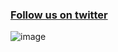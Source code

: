 ### [Follow us on twitter][]

  [Follow us on twitter]: http://twitter.com/gravityonmars
  
![image][]

  [image]: http://gravityonmars.github.com/Selene/site/images/screenshot.png